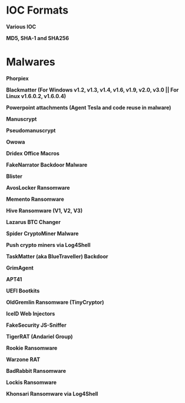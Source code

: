 # IOC Formats

<b>Various IOC</b>

<b>MD5, SHA-1 and SHA256</b>

# Malwares

<b>Phorpiex</b>

<b>Blackmatter (For Windows v1.2, v1.3, v1.4, v1.6, v1.9, v2.0, v3.0 || For Linux v1.6.0.2, v1.6.0.4)</b>

<b>Powerpoint attachments (Agent Tesla and code reuse in malware)</b>

<b>Manuscrypt</b>

<b>Pseudomanuscrypt</b>

<b>Owowa</b>

<b>Dridex Office Macros</b>

<b>FakeNarrator Backdoor Malware</b>

<b>Blister</b>

<b>AvosLocker Ransomware</b>

<b>Memento Ransomware</b>

<b>Hive Ransomware (V1, V2, V3)</b>

<b>Lazarus BTC Changer</b>

<b>Spider CryptoMiner Malware</b>

<b>Push crypto miners via Log4Shell</b>

<b>TaskMatter (aka BlueTraveller) Backdoor</b>

<b>GrimAgent</b>

<b>APT41</b>

<b>UEFI Bootkits</b>

<b>OldGremlin Ransomware (TinyCryptor)</b>

<b>IceID Web Injectors</b>

<b>FakeSecurity JS-Sniffer</b>

<b>TigerRAT (Andariel Group)</b>

<b>Rookie Ransomware</b>

<b>Warzone RAT</b>

<b>BadRabbit Ransomware</b>

<b>Lockis Ransomware</b>

<b>Khonsari Ransomware via Log4Shell</b>
